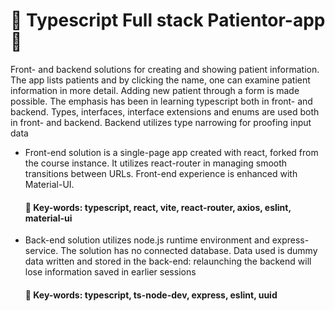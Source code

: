 # 🤖 Typescript Full stack Patientor-app 🤖

Front- and backend solutions for creating and showing patient information. The app lists patients and by clicking the name, one can examine patient information in more detail. Adding new patient through a form is made possible. The emphasis has been in learning typescript both in front- and backend. Types, interfaces, interface extensions and enums are used both in front- and backend. Backend utilizes type narrowing for proofing input data
- Front-end solution is a single-page app created with react, forked from the course instance. It utilizes react-router in managing smooth transitions between URLs. Front-end experience is enhanced with Material-UI.
  #### 🔖 Key-words: typescript, react, vite, react-router, axios, eslint, material-ui
- Back-end solution utilizes node.js runtime environment and express-service. The solution has no connected database. Data used is dummy data written and stored in the back-end: relaunching the backend will lose information saved in earlier sessions
  #### 🔖 Key-words: typescript, ts-node-dev, express, eslint, uuid
